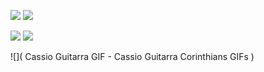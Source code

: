 





![](https://media.tenor.com/1TnEVDuThvMAAAAC/real-madrid-royle.gif)                                                           ![](https://media.tenor.com/fpX0MssGsJEAAAAC/real-madrid-sergio-ramos.gif)






![](https://media.tenor.com/GHpbIHPwhHUAAAAi/pessi.gif)                                                                       ![](https://tenor.com/pt-BR/view/karim-benzema-real-madrid-gif-25722272)



![](
Cassio Guitarra GIF - Cassio Guitarra Corinthians GIFs
)
